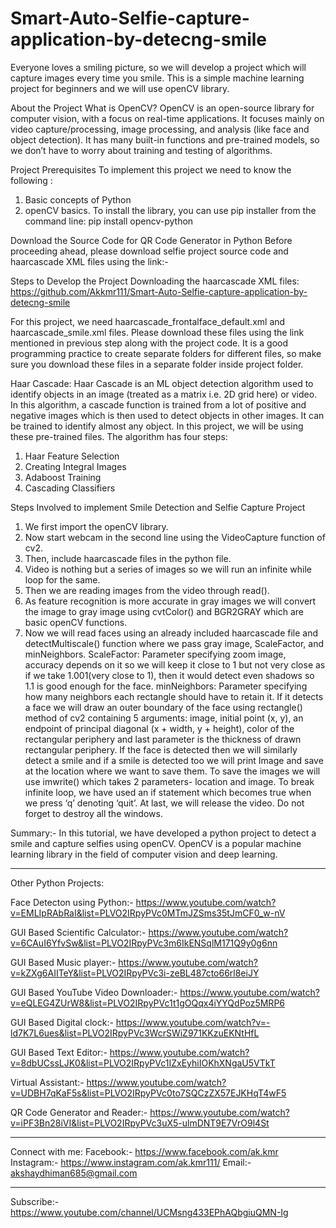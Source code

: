 # Smart-Auto-Selfie-capture-application-by-detecng-smile

Everyone loves a smiling picture, so we will develop a project which will capture images every time you smile.
This is a simple machine learning project for beginners and we will use openCV library.

About the Project
What is OpenCV?
OpenCV is an open-source library for computer vision, with a focus on real-time applications.
It focuses mainly on video capture/processing, image processing, and analysis (like face and object detection).
It has many built-in functions and pre-trained models, so we don’t have to worry about training and testing of algorithms.

Project Prerequisites
To implement this project we need to know the following :
1. Basic concepts of Python
2. openCV basics.
To install the library, you can use pip installer from the command line: pip install opencv-python

Download the Source Code for QR Code Generator in Python
Before proceeding ahead, please download selfie project source code and haarcascade XML files using the link:- 

Steps to Develop the Project
Downloading the haarcascade XML files: https://github.com/Akkmr111/Smart-Auto-Selfie-capture-application-by-detecng-smile

For this project, we need haarcascade_frontalface_default.xml and haarcascade_smile.xml files.
Please download these files using the link mentioned in previous step along with the project code.
It is a good programming practice to create separate folders for different files, so make sure you download these files in a separate folder inside project folder.

Haar Cascade:
Haar Cascade is an ML object detection algorithm used to identify objects in an image (treated as a matrix i.e. 2D grid here) or video.
In this algorithm, a cascade function is trained from a lot of positive and negative images which is then used to detect objects in other images.
It can be trained to identify almost any object. In this project, we will be using these pre-trained files. 
The algorithm has four steps:
1. Haar Feature Selection
2. Creating  Integral Images
3. Adaboost Training
4. Cascading Classifiers

Steps Involved to implement Smile Detection and Selfie Capture Project

1. We first import the openCV library.
2. Now start webcam in the second line using the VideoCapture function of cv2.
3. Then, include haarcascade files in the python file.
4. Video is nothing but a series of images so we will run an infinite while loop for the same.
5. Then we are reading images from the video through read().
6. As feature recognition is more accurate in gray images we will convert the image to gray image using cvtColor() and BGR2GRAY which are basic openCV functions.
7. Now we will read faces using an already included haarcascade file and detectMultiscale() function where we pass gray image, ScaleFactor, and minNeighbors.
   ScaleFactor: Parameter specifying zoom image, accuracy depends on it so we will keep it close to 1 but not very close as if we take 1.001(very close to 1),
   then it would detect even shadows so 1.1 is good enough for the face.
   minNeighbors: Parameter specifying how many neighbors each rectangle should have to retain it.
   If it detects a face we will draw an outer boundary of the face using rectangle() method of cv2 containing 5 arguments: image, initial point (x, y),
   an endpoint of principal diagonal (x + width, y + height), color of the rectangular periphery and last parameter is the thickness of drawn rectangular periphery.
   If the face is detected then we will similarly detect a smile and if a smile is detected too we will print Image and save at the location where we want to save them.
	To save the images we will use imwrite() which takes 2 parameters- location and image.
	To break infinite loop, we have used an if statement which becomes true when we press ‘q’ denoting ‘quit’.
	At last, we will release the video.
	Do not forget to destroy all the windows.

Summary:-
In this tutorial, we have developed a python project to detect a smile and capture selfies using openCV.
OpenCV is a popular machine learning library in the field of computer vision and deep learning.
_____________________________________________________________________________________________________________________________________________________________

Other Python Projects:

Face Detecton using Python:- https://www.youtube.com/watch?v=EMLIpRAbRaI&list=PLVO2IRpyPVc0MTmJZSms35tJmCF0_w-nV

GUI Based Scientific Calculator:- https://www.youtube.com/watch?v=6CAuI6YfvSw&list=PLVO2IRpyPVc3m6IkENSqlM171Q9y0g6nn

GUI Based Music player:- https://www.youtube.com/watch?v=kZXg6AIITeY&list=PLVO2IRpyPVc3i-zeBL487cto66rl8eiJY

GUI Based YouTube Video Downloader:- https://www.youtube.com/watch?v=eQLEG4ZUrW8&list=PLVO2IRpyPVc1t1gOQqx4iYYQdPoz5MRP6

GUI Based Digital clock:- https://www.youtube.com/watch?v=-ld7K7L6ues&list=PLVO2IRpyPVc3WcrSWiZ971KKzuEKNtHfL

GUI Based Text Editor:- https://www.youtube.com/watch?v=8dbUCssLJK0&list=PLVO2IRpyPVc1IZxEyhiIOKhXNgaU5VTkT

Virtual Assistant:- https://www.youtube.com/watch?v=UDBH7qKaF5s&list=PLVO2IRpyPVc0to7SQCzZX57EJKHqT4wF5

QR Code Generator and Reader:- https://www.youtube.com/watch?v=iPF3Bn28iVI&list=PLVO2IRpyPVc3uX5-ulmDNT9E7VrO9l4St

_______________________________________________________________________________________________________________________________________________________________

Connect with me:
Facebook:- https://www.facebook.com/ak.kmr
Instagram:- https://www.instagram.com/ak.kmr111/
Email:- akshaydhiman685@gmail.com
_______________________________________________________________________________________________________________________________________________________________
Subscribe:- https://www.youtube.com/channel/UCMsng433EPhAQbgiuQMN-Ig
